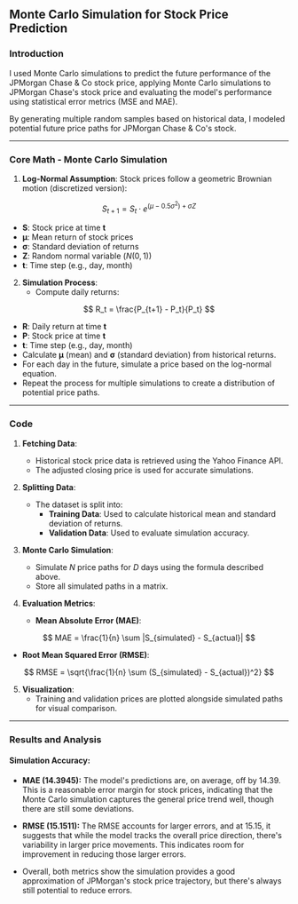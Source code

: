 ## Monte Carlo Simulation for Stock Price Prediction

### **Introduction**

I used Monte Carlo simulations to predict the future performance of the JPMorgan Chase & Co stock price, applying Monte Carlo simulations to JPMorgan Chase's stock price and evaluating the model's performance using statistical error metrics (MSE and MAE).

By generating multiple random samples based on historical data, I modeled potential future price paths for JPMorgan Chase & Co's stock.

---

### **Core Math - Monte Carlo Simulation**

1. **Log-Normal Assumption**: Stock prices follow a geometric Brownian motion (discretized version):

$$
S_{t+1} = S_t \cdot e^{(\mu - 0.5 \sigma^2) + \sigma Z}
$$

- **S**: Stock price at time **t**
- **μ**: Mean return of stock prices
- **σ**: Standard deviation of returns
- **Z**: Random normal variable ($N(0, 1)$)
- **t**: Time step (e.g., day, month)

2. **Simulation Process**:
   - Compute daily returns: 

$$
R_t = \frac{P_{t+1} - P_t}{P_t}
$$

- **R**: Daily return at time **t**
- **P**: Stock price at time **t**
- **t**: Time step (e.g., day, month)
- Calculate **μ** (mean) and **σ** (standard deviation) from historical returns.
- For each day in the future, simulate a price based on the log-normal equation.
- Repeat the process for multiple simulations to create a distribution of potential price paths.

---

### **Code**

1. **Fetching Data**:
   - Historical stock price data is retrieved using the Yahoo Finance API.
   - The adjusted closing price is used for accurate simulations.

2. **Splitting Data**:
   - The dataset is split into:
     - **Training Data**: Used to calculate historical mean and standard deviation of returns.
     - **Validation Data**: Used to evaluate simulation accuracy.

3. **Monte Carlo Simulation**:
   - Simulate $N$ price paths for $D$ days using the formula described above.
   - Store all simulated paths in a matrix.

4. **Evaluation Metrics**:
   - **Mean Absolute Error (MAE)**:

$$
MAE = \frac{1}{n} \sum |S_{simulated} - S_{actual}|
$$

   - **Root Mean Squared Error (RMSE)**:

$$
RMSE = \sqrt{\frac{1}{n} \sum (S_{simulated} - S_{actual})^2}
$$

5. **Visualization**:
   - Training and validation prices are plotted alongside simulated paths for visual comparison.

---

### **Results and Analysis**

#### **Simulation Accuracy**:
- **MAE (14.3945):** The model's predictions are, on average, off by 14.39. This is a reasonable error margin for stock prices, indicating that the Monte Carlo simulation captures the general price trend well, though there are still some deviations.

- **RMSE (15.1511):** The RMSE accounts for larger errors, and at 15.15, it suggests that while the model tracks the overall price direction, there's variability in larger price movements. This indicates room for improvement in reducing those larger errors.

- Overall, both metrics show the simulation provides a good approximation of JPMorgan's stock price trajectory, but there's always still potential to reduce errors.
